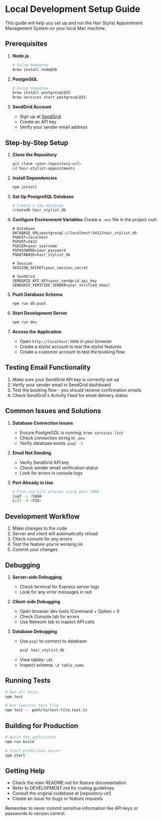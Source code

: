 # Local Development Setup Guide

This guide will help you set up and run the Hair Stylist Appointment Management System on your local Mac machine.

## Prerequisites

1. **Node.js**
   ```bash
   # Using Homebrew
   brew install node@20
   ```

2. **PostgreSQL**
   ```bash
   # Using Homebrew
   brew install postgresql@15
   brew services start postgresql@15
   ```

3. **SendGrid Account**
   - Sign up at [SendGrid](https://signup.sendgrid.com/)
   - Create an API key
   - Verify your sender email address

## Step-by-Step Setup

1. **Clone the Repository**
   ```bash
   git clone <your-repository-url>
   cd hair-stylist-appointments
   ```

2. **Install Dependencies**
   ```bash
   npm install
   ```

3. **Set Up PostgreSQL Database**
   ```bash
   # Create a new database
   createdb hair_stylist_db
   ```

4. **Configure Environment Variables**
   Create a `.env` file in the project root:
   ```env
   # Database
   DATABASE_URL=postgresql://localhost:5432/hair_stylist_db
   PGHOST=localhost
   PGPORT=5432
   PGUSER=your_username
   PGPASSWORD=your_password
   PGDATABASE=hair_stylist_db

   # Session
   SESSION_SECRET=your_session_secret

   # SendGrid
   SENDGRID_API_KEY=your_sendgrid_api_key
   SENDGRID_VERIFIED_SENDER=your_verified_email
   ```

5. **Push Database Schema**
   ```bash
   npm run db:push
   ```

6. **Start Development Server**
   ```bash
   npm run dev
   ```

7. **Access the Application**
   - Open `http://localhost:5000` in your browser
   - Create a stylist account to test the stylist features
   - Create a customer account to test the booking flow

## Testing Email Functionality

1. Make sure your SendGrid API key is correctly set up
2. Verify your sender email in SendGrid dashboard
3. Test the booking flow - you should receive confirmation emails
4. Check SendGrid's Activity Feed for email delivery status

## Common Issues and Solutions

1. **Database Connection Issues**
   - Ensure PostgreSQL is running: `brew services list`
   - Check connection string in `.env`
   - Verify database exists: `psql -l`

2. **Email Not Sending**
   - Verify SendGrid API key
   - Check sender email verification status
   - Look for errors in console logs

3. **Port Already in Use**
   ```bash
   # Find and kill process using port 5000
   lsof -i :5000
   kill -9 <PID>
   ```

## Development Workflow

1. Make changes to the code
2. Server and client will automatically reload
3. Check console for any errors
4. Test the feature you're working on
5. Commit your changes

## Debugging

1. **Server-side Debugging**
   - Check terminal for Express server logs
   - Look for any error messages in red

2. **Client-side Debugging**
   - Open browser dev tools (Command + Option + I)
   - Check Console tab for errors
   - Use Network tab to inspect API calls

3. **Database Debugging**
   - Use `psql` to connect to database:
     ```bash
     psql hair_stylist_db
     ```
   - View tables: `\dt`
   - Inspect schema: `\d table_name`

## Running Tests

```bash
# Run all tests
npm test

# Run specific test file
npm test -- path/to/test-file.test.ts
```

## Building for Production

```bash
# Build the application
npm run build

# Start production server
npm start
```

## Getting Help

- Check the main README.md for feature documentation
- Refer to DEVELOPMENT.md for coding guidelines
- Consult the original codebase at [repository-url]
- Create an issue for bugs or feature requests

Remember to never commit sensitive information like API keys or passwords to version control.
